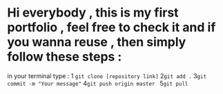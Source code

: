 # Hi everybody , this is my first portfolio , feel free to check it and if you wanna reuse , then simply follow these steps :

in your terminal type :
1 `git clone [repository link]`
2`git add .`
3`git commit -m "Your message"`
4`git push origin master `
5`git pull` 
